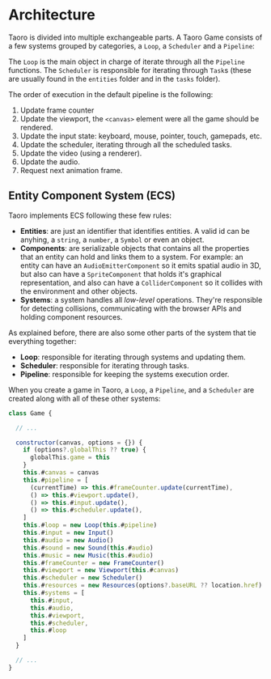 # Architecture

Taoro is divided into multiple exchangeable parts. A Taoro Game consists of a few systems grouped by categories, a `Loop`, a `Scheduler` and a `Pipeline`:

The `Loop` is the main object in charge of iterate through all the `Pipeline` functions. The `Scheduler` is responsible for iterating through `Task`s (these are usually found in the `entities` folder and in the `tasks` folder).

The order of execution in the default pipeline is the following:

1. Update frame counter
2. Update the viewport, the `<canvas>` element were all the game should be rendered.
3. Update the input state: keyboard, mouse, pointer, touch, gamepads, etc.
4. Update the scheduler, iterating through all the scheduled tasks.
5. Update the video (using a renderer).
6. Update the audio.
7. Request next animation frame.

## Entity Component System (ECS)

Taoro implements ECS following these few rules:

- **Entities**: are just an identifier that identifies entities. A valid id can be anyhing, a `string`, a `number`, a `Symbol` or even an object.
- **Components**: are serializable objects that contains all the properties that an entity can hold and links them to a system. For example: an entity can have an `AudioEmitterComponent` so it emits spatial audio in 3D, but also can have a `SpriteComponent` that holds it's graphical representation, and also can have a `ColliderComponent` so it collides with the environment and other objects.
- **Systems**: a system handles all _low-level_ operations. They're responsible for detecting collisions, communicating with the browser APIs and holding component resources.

As explained before, there are also some other parts of the system that tie everything together:

- **Loop**: responsible for iterating through systems and updating them.
- **Scheduler**: responsible for iterating through tasks.
- **Pipeline**: responsible for keeping the systems execution order.

When you create a game in Taoro, a `Loop`, a `Pipeline`, and a `Scheduler` are created along with all of these other systems:

```javascript
class Game {

  // ...

  constructor(canvas, options = {}) {
    if (options?.globalThis ?? true) {
      globalThis.game = this
    }
    this.#canvas = canvas
    this.#pipeline = [
      (currentTime) => this.#frameCounter.update(currentTime),
      () => this.#viewport.update(),
      () => this.#input.update(),
      () => this.#scheduler.update(),
    ]
    this.#loop = new Loop(this.#pipeline)
    this.#input = new Input()
    this.#audio = new Audio()
    this.#sound = new Sound(this.#audio)
    this.#music = new Music(this.#audio)
    this.#frameCounter = new FrameCounter()
    this.#viewport = new Viewport(this.#canvas)
    this.#scheduler = new Scheduler()
    this.#resources = new Resources(options?.baseURL ?? location.href)
    this.#systems = [
      this.#input,
      this.#audio,
      this.#viewport,
      this.#scheduler,
      this.#loop
    ]
  }

  // ...
}
```

